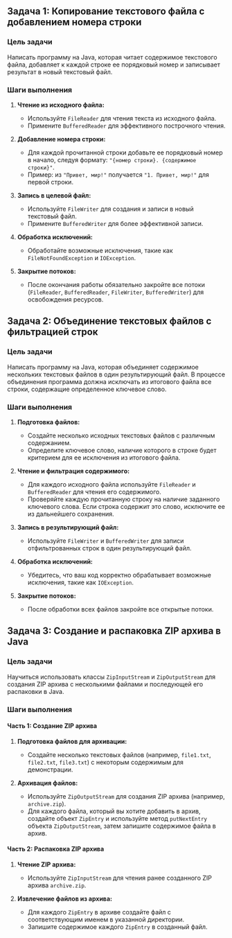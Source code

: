 ## Задача 1: Копирование текстового файла с добавлением номера строки

### Цель задачи

Написать программу на Java, которая читает содержимое текстового файла, добавляет к каждой строке ее порядковый номер и
записывает результат в новый текстовый файл.

### Шаги выполнения

1. **Чтение из исходного файла:**
    - Используйте `FileReader` для чтения текста из исходного файла.
    - Примените `BufferedReader` для эффективного построчного чтения.

2. **Добавление номера строки:**
    - Для каждой прочитанной строки добавьте ее порядковый номер в начало, следуя
      формату: `"{номер строки}. {содержимое строки}"`.
    - Пример: из `"Привет, мир!"` получается `"1. Привет, мир!"` для первой строки.

3. **Запись в целевой файл:**
    - Используйте `FileWriter` для создания и записи в новый текстовый файл.
    - Примените `BufferedWriter` для более эффективной записи.

4. **Обработка исключений:**
    - Обработайте возможные исключения, такие как `FileNotFoundException` и `IOException`.

5. **Закрытие потоков:**
    - После окончания работы обязательно закройте все
      потоки (`FileReader`, `BufferedReader`, `FileWriter`, `BufferedWriter`) для освобождения ресурсов.

## Задача 2: Объединение текстовых файлов с фильтрацией строк

### Цель задачи

Написать программу на Java, которая объединяет содержимое нескольких текстовых файлов в один результирующий файл. В
процессе объединения программа должна исключать из итогового файла все строки, содержащие определенное ключевое слово.

### Шаги выполнения

1. **Подготовка файлов:**
    - Создайте несколько исходных текстовых файлов с различным содержанием.
    - Определите ключевое слово, наличие которого в строке будет критерием для ее исключения из итогового файла.

2. **Чтение и фильтрация содержимого:**
    - Для каждого исходного файла используйте `FileReader` и `BufferedReader` для чтения его содержимого.
    - Проверяйте каждую прочитанную строку на наличие заданного ключевого слова. Если строка содержит это слово,
      исключите ее из дальнейшего сохранения.

3. **Запись в результирующий файл:**
    - Используйте `FileWriter` и `BufferedWriter` для записи отфильтрованных строк в один результирующий файл.

4. **Обработка исключений:**
    - Убедитесь, что ваш код корректно обрабатывает возможные исключения, такие как `IOException`.

5. **Закрытие потоков:**
    - После обработки всех файлов закройте все открытые потоки.

## Задача 3: Создание и распаковка ZIP архива в Java

### Цель задачи

Научиться использовать классы `ZipInputStream` и `ZipOutputStream` для создания ZIP архива с несколькими файлами и
последующей его распаковки в Java.

### Шаги выполнения

#### Часть 1: Создание ZIP архива

1. **Подготовка файлов для архивации:**
    - Создайте несколько текстовых файлов (например, `file1.txt`, `file2.txt`, `file3.txt`) с некоторым содержимым для
      демонстрации.

2. **Архивация файлов:**
    - Используйте `ZipOutputStream` для создания ZIP архива (например, `archive.zip`).
    - Для каждого файла, который вы хотите добавить в архив, создайте объект `ZipEntry` и используйте
      метод `putNextEntry` объекта `ZipOutputStream`, затем запишите содержимое файла в архив.

#### Часть 2: Распаковка ZIP архива

1. **Чтение ZIP архива:**
    - Используйте `ZipInputStream` для чтения ранее созданного ZIP архива `archive.zip`.

2. **Извлечение файлов из архива:**
    - Для каждого `ZipEntry` в архиве создайте файл с соответствующим именем в указанной директории.
    - Запишите содержимое каждого `ZipEntry` в созданный файл.
